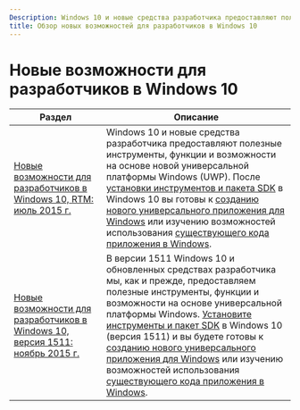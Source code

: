 ```yaml
---
Description: Windows 10 и новые средства разработчика предоставляют полезные инструменты, функции и возможности на основе новой универсальной платформы Windows (UWP).
title: Обзор новых возможностей для разработчиков в Windows 10
---
```


# Новые возможности для разработчиков в Windows 10

| Раздел |  Описание   |
|-------|----------------|
| [Новые возможности для разработчиков в Windows 10, RTM: июль 2015 г.](windows-10-rtm-july-2015.md) | Windows 10 и новые средства разработчика предоставляют полезные инструменты, функции и возможности на основе новой универсальной платформы Windows (UWP). После [установки инструментов и пакета SDK](https://dev.windows.com/downloads) в Windows 10 вы готовы к [созданию нового универсального приложения для Windows](https://msdn.microsoft.com/library/windows/apps/bg124288) или изучению возможностей использования [существующего кода приложения в Windows](https://msdn.microsoft.com/library/windows/apps/mt238321). |
| [Новые возможности для разработчиков в Windows 10, версия 1511: ноябрь 2015 г.](windows-10-version-1511-november-2015.md) | В версии 1511 Windows 10 и обновленных средствах разработчика мы, как и прежде, предоставляем полезные инструменты, функции и возможности на основе универсальной платформы Windows. [Установите инструменты и пакет SDK](https://dev.windows.com/downloads) в Windows 10 (версия 1511) и вы будете готовы к [созданию нового универсального приложения для Windows](https://msdn.microsoft.com/library/windows/apps/bg124288) или изучению возможностей использования [существующего кода приложения в Windows](https://msdn.microsoft.com/library/windows/apps/mt238321). |

<!--HONumber=Mar16_HO5-->


